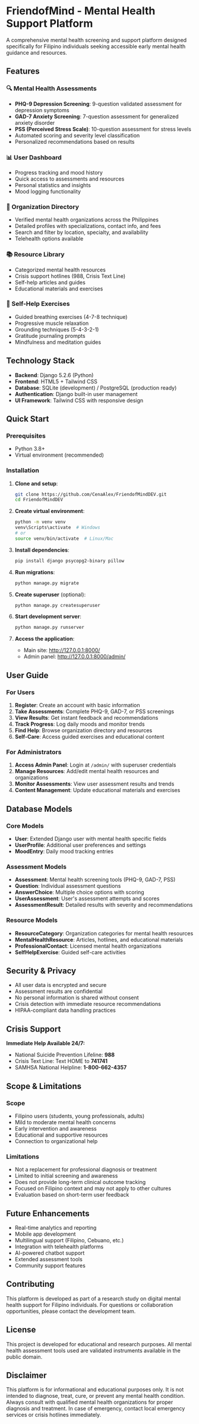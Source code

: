 # FriendofMind - Mental Health Support Platform

A comprehensive mental health screening and support platform designed specifically for Filipino individuals seeking accessible early mental health guidance and resources.

## Features

### 🔍 Mental Health Assessments
- **PHQ-9 Depression Screening**: 9-question validated assessment for depression symptoms
- **GAD-7 Anxiety Screening**: 7-question assessment for generalized anxiety disorder  
- **PSS (Perceived Stress Scale)**: 10-question assessment for stress levels
- Automated scoring and severity level classification
- Personalized recommendations based on results

### 📊 User Dashboard
- Progress tracking and mood history
- Quick access to assessments and resources
- Personal statistics and insights
- Mood logging functionality

### 🏥 Organization Directory
- Verified mental health organizations across the Philippines
- Detailed profiles with specializations, contact info, and fees
- Search and filter by location, specialty, and availability
- Telehealth options available

### 📚 Resource Library
- Categorized mental health resources
- Crisis support hotlines (988, Crisis Text Line)
- Self-help articles and guides
- Educational materials and exercises

### 🧘 Self-Help Exercises
- Guided breathing exercises (4-7-8 technique)
- Progressive muscle relaxation
- Grounding techniques (5-4-3-2-1)
- Gratitude journaling prompts
- Mindfulness and meditation guides

## Technology Stack

- **Backend**: Django 5.2.6 (Python)
- **Frontend**: HTML5 + Tailwind CSS
- **Database**: SQLite (development) / PostgreSQL (production ready)
- **Authentication**: Django built-in user management
- **UI Framework**: Tailwind CSS with responsive design

## Quick Start

### Prerequisites
- Python 3.8+
- Virtual environment (recommended)

### Installation

1. **Clone and setup**:
   ```bash
   git clone https://github.com/CenaAlex/FriendofMindDEV.git
   cd FriendofMindDEV
   ```

2. **Create virtual environment**:
   ```bash
   python -m venv venv
   venv\Scripts\activate  # Windows
   # or
   source venv/bin/activate  # Linux/Mac
   ```

3. **Install dependencies**:
   ```bash
   pip install django psycopg2-binary pillow
   ```

4. **Run migrations**:
   ```bash
   python manage.py migrate
   ```

5. **Create superuser** (optional):
   ```bash
   python manage.py createsuperuser
   ```

6. **Start development server**:
   ```bash
   python manage.py runserver
   ```

7. **Access the application**:
   - Main site: http://127.0.0.1:8000/
   - Admin panel: http://127.0.0.1:8000/admin/

## User Guide

### For Users
1. **Register**: Create an account with basic information
2. **Take Assessments**: Complete PHQ-9, GAD-7, or PSS screenings
3. **View Results**: Get instant feedback and recommendations
4. **Track Progress**: Log daily moods and monitor trends
5. **Find Help**: Browse organization directory and resources
6. **Self-Care**: Access guided exercises and educational content

### For Administrators
1. **Access Admin Panel**: Login at `/admin/` with superuser credentials
2. **Manage Resources**: Add/edit mental health resources and organizations
3. **Monitor Assessments**: View user assessment results and trends
4. **Content Management**: Update educational materials and exercises

## Database Models

### Core Models
- **User**: Extended Django user with mental health specific fields
- **UserProfile**: Additional user preferences and settings
- **MoodEntry**: Daily mood tracking entries

### Assessment Models
- **Assessment**: Mental health screening tools (PHQ-9, GAD-7, PSS)
- **Question**: Individual assessment questions
- **AnswerChoice**: Multiple choice options with scoring
- **UserAssessment**: User's assessment attempts and scores
- **AssessmentResult**: Detailed results with severity and recommendations

### Resource Models
- **ResourceCategory**: Organization categories for mental health resources
- **MentalHealthResource**: Articles, hotlines, and educational materials
- **ProfessionalContact**: Licensed mental health organizations
- **SelfHelpExercise**: Guided self-care activities

## Security & Privacy

- All user data is encrypted and secure
- Assessment results are confidential
- No personal information is shared without consent
- Crisis detection with immediate resource recommendations
- HIPAA-compliant data handling practices

## Crisis Support

**Immediate Help Available 24/7:**
- National Suicide Prevention Lifeline: **988**
- Crisis Text Line: Text HOME to **741741** 
- SAMHSA National Helpline: **1-800-662-4357**

## Scope & Limitations

### Scope
- Filipino users (students, young professionals, adults)
- Mild to moderate mental health concerns
- Early intervention and awareness
- Educational and supportive resources
- Connection to organizational help

### Limitations
- Not a replacement for professional diagnosis or treatment
- Limited to initial screening and awareness
- Does not provide long-term clinical outcome tracking
- Focused on Filipino context and may not apply to other cultures
- Evaluation based on short-term user feedback

## Future Enhancements

- Real-time analytics and reporting
- Mobile app development
- Multilingual support (Filipino, Cebuano, etc.)
- Integration with telehealth platforms
- AI-powered chatbot support
- Extended assessment tools
- Community support features

## Contributing

This platform is developed as part of a research study on digital mental health support for Filipino individuals. For questions or collaboration opportunities, please contact the development team.

## License

This project is developed for educational and research purposes. All mental health assessment tools used are validated instruments available in the public domain.

## Disclaimer

This platform is for informational and educational purposes only. It is not intended to diagnose, treat, cure, or prevent any mental health condition. Always consult with qualified mental health organizations for proper diagnosis and treatment. In case of emergency, contact local emergency services or crisis hotlines immediately.
